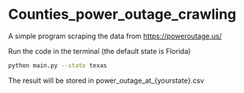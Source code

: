 # Counties_power_outage_crawling
A simple program scraping the data from https://poweroutage.us/

Run the code in the terminal (the default state is Florida)
```bash script
python main.py --state texas
```
The result will be stored in power_outage_at_{yourstate}.csv
